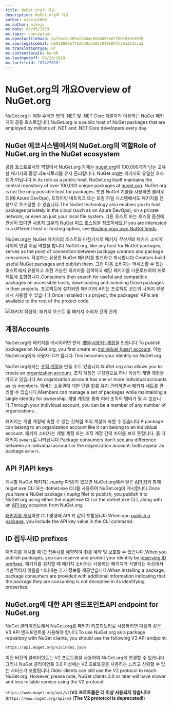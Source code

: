 ```yaml
---
title: NuGet.org의 개요
description: NuGet.org의 개요
author: mikejo5000
ms.author: mikejo
ms.date: 06/05/2019
ms.topic: conceptual
ms.openlocfilehash: 9a75ecbc589afa664e5684005e077b02913e8039
ms.sourcegitcommit: b6810860b77b2d50aab031040b047c20a333aca3
ms.translationtype: HT
ms.contentlocale: ko-KR
ms.lasthandoff: 06/28/2019
ms.locfileid: "67427018"
---
```

# <a name="overview-of-nugetorg"></a><span data-ttu-id="1dbac-103">NuGet.org의 개요</span><span class="sxs-lookup"><span data-stu-id="1dbac-103">Overview of NuGet.org</span></span>

<span data-ttu-id="1dbac-104">NuGet.org는 매일 수백만 명의 .NET 및 .NET Core 개발자가 이용하는 NuGet 패키지의 공용 호스트입니다.</span><span class="sxs-lookup"><span data-stu-id="1dbac-104">NuGet.org is a public host of NuGet packages that are employed by millions of .NET and .NET Core developers every day.</span></span>

## <a name="role-of-nugetorg-in-the-nuget-ecosystem"></a><span data-ttu-id="1dbac-105">NuGet 에코시스템에서의 NuGet.org의 역할</span><span class="sxs-lookup"><span data-stu-id="1dbac-105">Role of NuGet.org in the NuGet ecosystem</span></span>

<span data-ttu-id="1dbac-106">공용 호스트로서의 역할에서 NuGet.org 자체는 [nuget.org](https://www.nuget.org)에 100,000개가 넘는 고유한 패키지의 중앙 리포지토리를 유지 관리합니다. NuGet.org는 패키지의 유일한 호스트가 아닙니다.</span><span class="sxs-lookup"><span data-stu-id="1dbac-106">In its role as a public host, NuGet.org itself maintains the central repository of over 100,000 unique packages at [nuget.org](https://www.nuget.org). NuGet.org is not the only possible host for packages.</span></span> <span data-ttu-id="1dbac-107">또한 NuGet 기술을 사용하면 클라우드(예:Azure DevOps), 프라이빗 네트워크 또는 로컬 파일 시스템에서도 패키지를 전용으로 호스팅할 수 있습니다.</span><span class="sxs-lookup"><span data-stu-id="1dbac-107">The NuGet technology also enables you to host packages privately in the cloud (such as on Azure DevOps), on a private network, or even on just your local file system.</span></span> <span data-ttu-id="1dbac-108">다른 호스트 또는 호스팅 옵션에 관심이 있다면 [사용자 고유의 NuGet 피드 호스팅](../hosting-packages/overview.md)을 참조하세요.</span><span class="sxs-lookup"><span data-stu-id="1dbac-108">If you are interested in a different host or hosting option, see [Hosting your own NuGet feeds](../hosting-packages/overview.md).</span></span>

<span data-ttu-id="1dbac-109">NuGet.org는 NuGet 패키지의 호스트와 마찬가지로 패키지 *작성자*와 패키지 *소비자* 사이의 연결 지점 역할을 합니다.</span><span class="sxs-lookup"><span data-stu-id="1dbac-109">NuGet.org, like any host for NuGet packages, serves as the point of connection between package *creators* and package *consumers*.</span></span> <span data-ttu-id="1dbac-110">작성자는 유용한 NuGet 패키지를 빌드하고 게시합니다.</span><span class="sxs-lookup"><span data-stu-id="1dbac-110">Creators build useful NuGet packages and publish them.</span></span> <span data-ttu-id="1dbac-111">그런 다음 소비자는 액세스할 수 있는 호스트에서 유용하고 호환 가능한 패키지를 검색하고 해당 패키지를 다운로드하여 프로젝트에 포함합니다.</span><span class="sxs-lookup"><span data-stu-id="1dbac-111">Consumers then search for useful and compatible packages on accessible hosts, downloading and including those packages in their projects.</span></span> <span data-ttu-id="1dbac-112">프로젝트에 설치되면 패키지의 API는 프로젝트 코드의 나머지 부분에서 사용할 수 있습니다.</span><span class="sxs-lookup"><span data-stu-id="1dbac-112">Once installed in a project, the packages' APIs are available to the rest of the project code.</span></span>

![패키지 작성자, 패키지 호스트 및 패키지 소비자 간의 관계](media/nuget-roles.png)

## <a name="accounts"></a><span data-ttu-id="1dbac-114">계정</span><span class="sxs-lookup"><span data-stu-id="1dbac-114">Accounts</span></span>

<span data-ttu-id="1dbac-115">NuGet.org에 패키지를 게시하려면 먼저 [개별(사용자) 계정](individual-accounts.md)을 만듭니다.</span><span class="sxs-lookup"><span data-stu-id="1dbac-115">To publish packages on NuGet.org, you first create an [individual (user) account](individual-accounts.md).</span></span> <span data-ttu-id="1dbac-116">이는 NuGet.org에서 사용자 ID가 됩니다.</span><span class="sxs-lookup"><span data-stu-id="1dbac-116">This becomes your identity on NuGet.org.</span></span>

<span data-ttu-id="1dbac-117">NuGet.org에서는 [조직 계정](organizations-on-nuget-org.md)을 만들 수도 있습니다.</span><span class="sxs-lookup"><span data-stu-id="1dbac-117">NuGet.org also allows you to create an [organization account](organizations-on-nuget-org.md).</span></span> <span data-ttu-id="1dbac-118">조직 계정은 구성원으로 하나 이상의 개별 계정을 가지고 있습니다.</span><span class="sxs-lookup"><span data-stu-id="1dbac-118">An organization account has one or more individual accounts as its members.</span></span> <span data-ttu-id="1dbac-119">멤버는 소유권에 대한 단일 ID를 유지 관리하면서 패키지 세트를 관리할 수 있습니다.</span><span class="sxs-lookup"><span data-stu-id="1dbac-119">Members can manage a set of packages while maintaining a single identity for ownership.</span></span> <span data-ttu-id="1dbac-120">개별 계정을 통해 여러 조직의 멤버가 될 수 있습니다.</span><span class="sxs-lookup"><span data-stu-id="1dbac-120">Through your individual account, you can be a member of any number of organizations.</span></span>

<span data-ttu-id="1dbac-121">패키지는 개별 계정에 속할 수 있는 것처럼 조직 계정에 속할 수 있습니다.</span><span class="sxs-lookup"><span data-stu-id="1dbac-121">A package can belong to an organization account like it can belong to an individual account.</span></span> <span data-ttu-id="1dbac-122">패키지 소비자는 개별 계정 또는 조직 계정 간의 차이를 보지 못합니다. 둘 다 패키지 `owners`로 나타납니다.</span><span class="sxs-lookup"><span data-stu-id="1dbac-122">Package consumers don't see any difference between an individual account or the organization account: both appear as package `owners`.</span></span>

## <a name="api-keys"></a><span data-ttu-id="1dbac-123">API 키</span><span class="sxs-lookup"><span data-stu-id="1dbac-123">API keys</span></span>

<span data-ttu-id="1dbac-124">게시할 NuGet 패키지( *.nupkg* 파일)가 있으면 NuGet.org에서 얻은 [API 키](scoped-api-keys.md)와 함께 nuget.exe CLI 또는 dotnet.exe CLI를 사용하여 NuGet.org에 게시합니다.</span><span class="sxs-lookup"><span data-stu-id="1dbac-124">Once you have a NuGet package (*.nupkg* file) to publish, you publish it to NuGet.org using either the nuget.exe CLI or the dotnet.exe CLI, along with an [API key](scoped-api-keys.md) acquired from NuGet.org.</span></span>

<span data-ttu-id="1dbac-125">[패키지를 게시](../create-packages/creating-a-package.md)하면 CLI 명령에 API 키 값이 포함됩니다.</span><span class="sxs-lookup"><span data-stu-id="1dbac-125">When you [publish a package](../create-packages/creating-a-package.md), you include the API key value in the CLI command.</span></span>

## <a name="id-prefixes"></a><span data-ttu-id="1dbac-126">ID 접두사</span><span class="sxs-lookup"><span data-stu-id="1dbac-126">ID prefixes</span></span>

<span data-ttu-id="1dbac-127">패키지를 게시할 때 [ID 접두사를 예약](id-prefix-reservation.md)하여 ID를 예약 및 보호할 수 있습니다.</span><span class="sxs-lookup"><span data-stu-id="1dbac-127">When you publish packages, you can reserve and protect your identity by [reserving ID prefixes](id-prefix-reservation.md).</span></span> <span data-ttu-id="1dbac-128">패키지를 설치할 때 패키지 소비자는 사용하는 패키지가 식별되는 속성에서 기만적이지 않음을 나타내는 추가 정보를 제공받습니다.</span><span class="sxs-lookup"><span data-stu-id="1dbac-128">When installing a package, package consumers are provided with additional information indicating that the package they are consuming is not deceptive in its identifying properties.</span></span>

## <a name="api-endpoint-for-nugetorg"></a><span data-ttu-id="1dbac-129">NuGet.org에 대한 API 엔드포인트</span><span class="sxs-lookup"><span data-stu-id="1dbac-129">API endpoint for NuGet.org</span></span>

<span data-ttu-id="1dbac-130">NuGet 클라이언트에서 NuGet.org를 패키지 리포지토리로 사용하려면 다음과 같은 V3 API 엔드포인트를 사용해야 합니다.</span><span class="sxs-lookup"><span data-stu-id="1dbac-130">To use NuGet.org as a package repository with NuGet clients, you should use the following V3 API endpoint:</span></span> 

`https://api.nuget.org/v3/index.json`

<span data-ttu-id="1dbac-131">이전 버전의 클라이언트는 V2 프로토콜을 사용하여 NuGet.org에 연결할 수 있습니다. 그러나 NuGet 클라이언트 3.0 이상에는 V2 프로토콜을 사용하는 느리고 신뢰할 수 없는 서비스가 포함됩니다.</span><span class="sxs-lookup"><span data-stu-id="1dbac-131">Older clients can still use the V2 protocol to reach NuGet.org. However, please note, NuGet clients 3.0 or later will have slower and less reliable service using the V2 protocol:</span></span>

<span data-ttu-id="1dbac-132">`https://www.nuget.org/api/v2`(**V2 프로토콜은 더 이상 사용되지 않습니다!** )</span><span class="sxs-lookup"><span data-stu-id="1dbac-132">`https://www.nuget.org/api/v2` (**The V2 prototcol is deprecated!**)</span></span>
